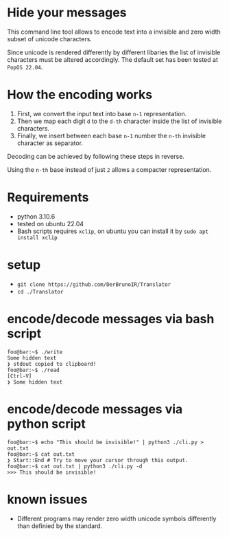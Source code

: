 # Hide your messages 

This command line tool allows to encode text into a invisible and zero width subset of unicode characters.

Since unicode is rendered differently by different libaries the list of invisible characters must be altered accordingly. 
The default set has been tested at `PopOS 22.04`.

# How the encoding works
1. First, we convert the input text into base `n-1` representation.
2. Then we map each digit `d` to the `d-th` character inside the list of invisible characters.
3. Finally, we insert between each base `n-1` number the `n-th` invisible character as separator.

Decoding can be achieved by following these steps in reverse.

Using the `n-th` base instead of just `2` allows a compacter representation.

# Requirements 

- python 3.10.6
- tested on ubuntu 22.04
- Bash scripts requires `xclip`, on ubuntu you can install it by `sudo apt install xclip`

# setup 
- `git clone https://github.com/DerBrunoIR/Translator`
- `cd ./Translator`

# encode/decode messages via bash script
```console 
foo@bar:~$ ./write
Some hidden text
❯ stdout copied to clipboard!
foo@bar:~$ ./read 
[Ctrl-V]⁥⁠͏​‏͏​‍͏​⁤­͏‎﻿͏​𝅶͏​⁤͏
❯ Some hidden text
```

# encode/decode messages via python script 
```console
foo@bar:~$ echo "This should be invisible!" | python3 ./cli.py > out.txt
foo@bar:~$ cat out.txt
❯ Start:͏‌‌‏​⁠؜⁠​⁠﻿⁠​‏‌​‌‏؜​⁠؜⁠​⁠﻿⁠​⁠؜‌​‌‍‍​‏‌​‌‍﻿​‏‌​⁠﻿﻿​‌‍‏​‌‍⁠​⁠﻿؜​‌‍‏​⁠﻿‌​‌‍‏​﻿‍‎:End # Try to move your cursor through this output.
foo@bar:~$ cat out.txt | python3 ./cli.py -d
>>> This should be invisible!
```

# known issues
- Different programs may render zero width unicode symbols differently than definied by the standard.

